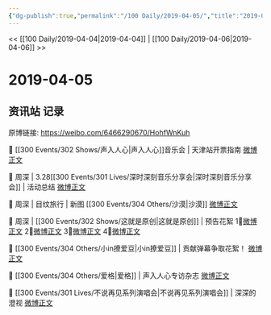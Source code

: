 ```yaml
---
{"dg-publish":true,"permalink":"/100 Daily/2019-04-05/","title":"2019-04-05","created":"2023-03-11T21:00:29.328+08:00","updated":"2023-04-05T20:00:00.208+08:00"}
---
```



<< [[100 Daily/2019-04-04\|2019-04-04]] | [[100 Daily/2019-04-06\|2019-04-06]] >>

# 2019-04-05

## 资讯站 记录

原博链接: https://weibo.com/6466290670/HohfWnKuh

🎵 [[300 Events/302 Shows/声入人心\|声入人心]]音乐会 | 天津站开票指南
[微博正文](https://m.weibo.cn/6466290670/4357518350350099)

🎵 周深 | 3.28[[300 Events/301 Lives/深时深刻音乐分享会\|深时深刻音乐分享会]] | 活动总结
[微博正文](https://m.weibo.cn/6466290670/4357641667176435)

🎵 周深 | 目纹旅行 | 新图 [[300 Events/304 Others/沙漠\|沙漠]]
[微博正文](https://m.weibo.cn/6466290670/4357714714995122)

🎵 周深 | [[300 Events/302 Shows/这就是原创\|这就是原创]] | 预告花絮
1⃣[微博正文](https://m.weibo.cn/6466290670/4357720095732088)
2⃣[微博正文](https://m.weibo.cn/6466290670/4357724164720335)
3⃣[微博正文](https://m.weibo.cn/6466290670/4357753579957387)
4⃣[微博正文](https://m.weibo.cn/6466290670/4357808227479271)

🎵 [[300 Events/304 Others/小in撩爱豆\|小in撩爱豆]] | 贡献弹幕争取花絮！
[微博正文](https://m.weibo.cn/6466290670/4357756654234111)

🎵 [[300 Events/304 Others/爱格\|爱格]] | 声入人心专访杂志
[微博正文](https://m.weibo.cn/6466290670/4357760206060066)

🎵 [[300 Events/301 Lives/不说再见系列演唱会\|不说再见系列演唱会]] | 深深的澄视
[微博正文](https://m.weibo.cn/6466290670/4357853831516824)
